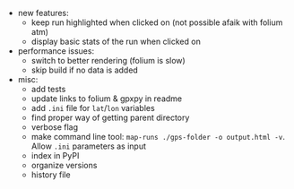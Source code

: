 * new features:
  * keep run highlighted when clicked on (not possible afaik with folium atm)
  * display basic stats of the run when clicked on
* performance issues:
  * switch to better rendering (folium is slow)
  * skip build if no data is added
* misc:
  * add tests
  * update links to folium & gpxpy in readme
  * add `.ini` file for `lat`/`lon` variables
  * find proper way of getting parent directory
  * verbose flag
  * make command line tool: `map-runs ./gps-folder -o output.html -v`. Allow `.ini` parameters as input
  * index in PyPI
  * organize versions
  * history file
